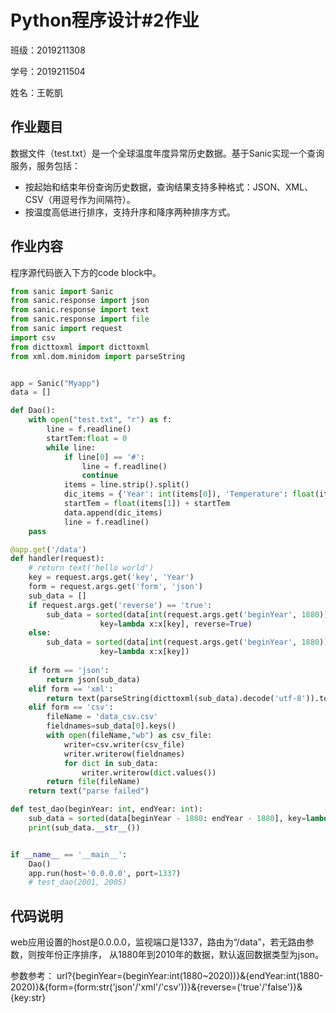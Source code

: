 # Python程序设计#2作业

班级：2019211308

学号：2019211504

姓名：王乾凱

## 作业题目

数据文件（test.txt）是一个全球温度年度异常历史数据。基于Sanic实现一个查询服务，服务包括：

* 按起始和结束年份查询历史数据，查询结果支持多种格式：JSON、XML、CSV（用逗号作为间隔符）。
* 按温度高低进行排序，支持升序和降序两种排序方式。

## 作业内容

程序源代码嵌入下方的code block中。

```python
from sanic import Sanic 
from sanic.response import json
from sanic.response import text
from sanic.response import file
from sanic import request
import csv
from dicttoxml import dicttoxml
from xml.dom.minidom import parseString


app = Sanic("Myapp")
data = []

def Dao():
    with open("test.txt", "r") as f:
        line = f.readline()
        startTem:float = 0
        while line:
            if line[0] == '#':
                line = f.readline()
                continue
            items = line.strip().split()
            dic_items = {'Year': int(items[0]), 'Temperature': float(items[1]) + startTem}
            startTem = float(items[1]) + startTem
            data.append(dic_items)
            line = f.readline()
    pass

@app.get('/data')
def handler(request):
    # return text('hello world')
    key = request.args.get('key', 'Year')
    form = request.args.get('form', 'json')
    sub_data = []
    if request.args.get('reverse') == 'true':
        sub_data = sorted(data[int(request.args.get('beginYear', 1880)) - 1880: int(request.args.get('endYear', 2010)) - 1880],\
                    key=lambda x:x[key], reverse=True)
    else:
        sub_data = sorted(data[int(request.args.get('beginYear', 1880)) - 1880: int(request.args.get('endYear', 2010)) - 1880],\
                    key=lambda x:x[key])
    
    if form == 'json':
        return json(sub_data)
    elif form == 'xml':
        return text(parseString(dicttoxml(sub_data).decode('utf-8')).toprettyxml(indent='\t'))
    elif form == 'csv':
        fileName = 'data_csv.csv'
        fieldnames=sub_data[0].keys() 
        with open(fileName,"wb") as csv_file:
            writer=csv.writer(csv_file)
            writer.writerow(fieldnames)
            for dict in sub_data:
                writer.writerow(dict.values())
        return file(fileName)
    return text("parse failed")

def test_dao(beginYear: int, endYear: int):
    sub_data = sorted(data[beginYear - 1880: endYear - 1880], key=lambda x:x['Lowess'], reverse=True) 
    print(sub_data.__str__())


if __name__ == '__main__':
    Dao()
    app.run(host='0.0.0.0', port=1337)
    # test_dao(2001, 2005)
```

## 代码说明

web应用设置的host是0.0.0.0，监视端口是1337，路由为“/data”，若无路由参数，则按年份正序排序， 从1880年到2010年的数据，默认返回数据类型为json。

参数参考：
url?{beginYear=(beginYear:int(1880~2020))}&{endYear:int(1880-2020)}&{form=(form:str('json'/'xml'/'csv'))}&{reverse=('true'/'false')}&{key:str}